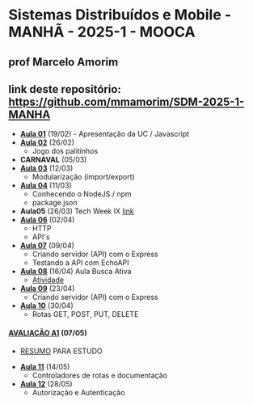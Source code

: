 # Sistemas Distribuídos e Mobile - MANHÃ - 2025-1 - MOOCA

## prof Marcelo Amorim
## link deste repositório: https://github.com/mmamorim/SDM-2025-1-MANHA

* **[Aula 01](./Aula01_19FEV/)** (19/02) - Apresentação da UC / Javascript
* **[Aula 02](./Aula02_26FEV/)** (26/02) 
  - Jogo dos palitinhos 
* **CARNAVAL** (05/03) 
* **[Aula 03](./Aula03_12Mar/)** (12/03) 
  - Modularização (import/export) 
* **[Aula 04](./Aula04_19Mar/)** (11/03) 
  - Conhecendo o NodeJS / npm 
  - package.json 
* **Aula05** (26/03) Tech Week IX [link](https://animatechweek.com.br/)
* **[Aula 06](./Aula06_02Abr//)** (02/04) 
  - HTTP
  - API's
* **[Aula 07](./Aula07_09Abr/)** (09/04) 
  - Criando servidor (API) com o Express
  - Testando a API com EchoAPI
* **[Aula 08](./Aula08_16Abr/)** (16/04)  Aula Busca Ativa
  - [Atividade](./Aula08_16Abr)
* **[Aula 09](./Aula09_23Abr/)** (23/04) 
  - Criando servidor (API) com o Express
* **[Aula 10](./Aula10_30Abr/)** (30/04) 
  - Rotas GET, POST, PUT, DELETE
#### **[AVALIAÇÃO A1](./resumoA1/)** (07/05) 
  - [RESUMO](./resumoA1/) PARA ESTUDO
* **[Aula 11](./Aula11_14Mai/)** (14/05) 
  - Controladores de rotas e documentação
* **[Aula 12](./Aula12_28Mai/)** (28/05) 
  - Autorização e Autenticação
